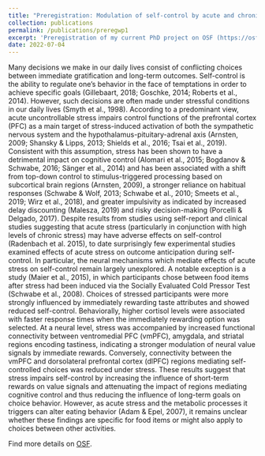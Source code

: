 ```yaml
---
title: "Preregistration: Modulation of self-control by acute and chronic stress"
collection: publications
permalink: /publications/preregwp1
excerpt: 'Preregistration of my current PhD project on OSF (https://osf.io/f7peu/).'
date: 2022-07-04
---
```

Many decisions we make in our daily lives consist of conflicting choices between immediate gratification and long-term outcomes. Self-control is the ability to regulate one’s behavior in the face of temptations in order to achieve specific goals (Gillebaart, 2018; Goschke, 2014; Roberts et al., 2014). However, such decisions are often made under stressful conditions in our daily lives (Smyth et al., 1998). According to a predominant view, acute uncontrollable stress impairs control functions of the prefrontal cortex (PFC) as a main target of stress-induced activation of both the sympathetic nervous system and the hypothalamus-pituitary-adrenal axis (Arnsten, 2009; Shansky & Lipps, 2013; Shields et al., 2016; Tsai et al., 2019). Consistent with this assumption, stress has been shown to have a detrimental impact on cognitive control (Alomari et al., 2015; Bogdanov & Schwabe, 2016; Sänger et al., 2014) and has been associated with a shift from top-down control to stimulus-triggered processing based on subcortical brain regions (Arnsten, 2009), a stronger reliance on habitual responses (Schwabe & Wolf, 2013; Schwabe et al., 2010; Smeets et al., 2019; Wirz et al., 2018), and greater impulsivity as indicated by increased delay discounting (Malesza, 2019) and risky decision-making (Porcelli & Delgado, 2017).
Despite results from studies using self-report and clinical studies suggesting that acute stress (particularly in conjunction with high levels of chronic stress) may have adverse effects on self-control (Radenbach et al. 2015), to date surprisingly few experimental studies examined effects of acute stress on outcome anticipation during self-control. In particular, the neural mechanisms which mediate effects of acute stress on self-control remain largely unexplored. A notable exception is a study (Maier et al., 2015), in which participants chose between food items after stress had been induced via the Socially Evaluated Cold Pressor Test (Schwabe et al., 2008). Choices of stressed participants were more strongly influenced by immediately rewarding taste attributes and showed reduced self-control. Behaviorally, higher cortisol levels were associated with faster response times when the immediately rewarding option was selected. At a neural level, stress was accompanied by increased functional connectivity between ventromedial PFC (vmPFC), amygdala, and striatal regions encoding tastiness, indicating a stronger modulation of neural value signals by immediate rewards. Conversely, connectivity between the vmPFC and dorsolateral prefrontal cortex (dlPFC) regions mediating self-controlled choices was reduced under stress. These results suggest that stress impairs self-control by increasing the influence of short-term rewards on value signals and attenuating the impact of regions mediating cognitive control and thus reducing the influence of long-term goals on choice behavior. However, as acute stress and the metabolic processes it triggers can alter eating behavior (Adam & Epel, 2007), it remains unclear whether these findings are specific for food items or might also apply to choices between other activities.

Find more details on [OSF](https://osf.io/f7peu/).

